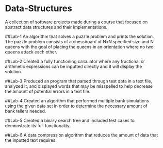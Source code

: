 # Data-Structures
A collection of software projects made during a course that focused on abstract data structures and their implementations.

##Lab-1 
An algorithm that solves a puzzle problem and prints the solution. The puzzle problem consists of  a chessboard of NxN specified size and N queens with the goal of placing the queens in an orientation where no two queens attack each other. 

##Lab-2
Created a fully functioning calculator where any fractional or arithmetic expressions can be inputted directly and it will display the solution. 

##Lab-3
Produced an program that parsed through test data in a text file, analyzed it, and displayed words that may be misspelled to help decrease the amount of potential errors in a text file. 

##Lab-4
Created an algorithm that performed multiple bank simulations using the given data set in order to determine the necessary amount of bank tellers needed.

##Lab-5
Created a binary search tree and included test cases to demonstrate its full functionality. 

##Lab-6
A data compression algorithm that reduces the amount of data that the inputted text requires. 
